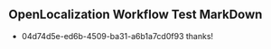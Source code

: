 ## OpenLocalization Workflow Test MarkDown
* 04d74d5e-ed6b-4509-ba31-a6b1a7cd0f93 
thanks!<!--HONumber=Mar16_HO2-->
